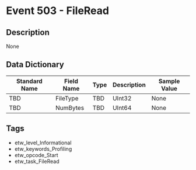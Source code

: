 # Event 503 - FileRead

## Description
None

## Data Dictionary
|Standard Name|Field Name|Type|Description|Sample Value|
|---|---|---|---|---|
|TBD|FileType|TBD|UInt32|None|None|
|TBD|NumBytes|TBD|UInt64|None|None|

## Tags
* etw_level_Informational
* etw_keywords_Profiling
* etw_opcode_Start
* etw_task_FileRead